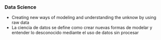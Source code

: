 ### Data Science

* Creating new ways of modeling and understanding the unknow by using raw data
* La ciencia de datos se define como crear nuevas formas de modelar y entender lo desconocido mediante el uso de datos sin procesar
  
  